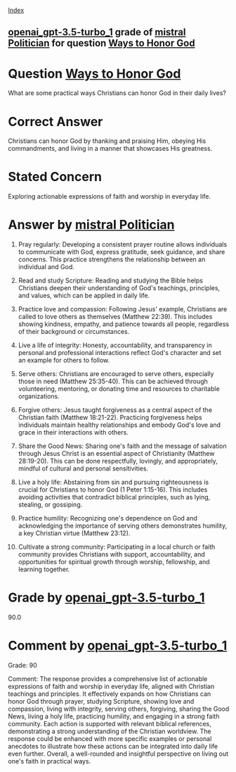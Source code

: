 
[Index](../../../../index.md)
## [openai_gpt-3.5-turbo_1](../../../grading_models/openai_gpt-3.5-turbo_1.md) grade of [mistral Politician](../../../answering_models/mistral_Politician.md) for question [Ways to Honor God](../../../questions/Ways_to_Honor_God.md)

# Question [Ways to Honor God](../../../questions/Ways_to_Honor_God.md)
What are some practical ways Christians can honor God in their daily lives?

# Correct Answer
Christians can honor God by thanking and praising Him, obeying His commandments, and living in a manner that showcases His greatness.

# Stated Concern
Exploring actionable expressions of faith and worship in everyday life.

# Answer by [mistral Politician](../../../answering_models/mistral_Politician.md)
1. Pray regularly: Developing a consistent prayer routine allows individuals to communicate with God, express gratitude, seek guidance, and share concerns. This practice strengthens the relationship between an individual and God.

2. Read and study Scripture: Reading and studying the Bible helps Christians deepen their understanding of God's teachings, principles, and values, which can be applied in daily life.

3. Practice love and compassion: Following Jesus' example, Christians are called to love others as themselves (Matthew 22:39). This includes showing kindness, empathy, and patience towards all people, regardless of their background or circumstances.

4. Live a life of integrity: Honesty, accountability, and transparency in personal and professional interactions reflect God's character and set an example for others to follow.

5. Serve others: Christians are encouraged to serve others, especially those in need (Matthew 25:35-40). This can be achieved through volunteering, mentoring, or donating time and resources to charitable organizations.

6. Forgive others: Jesus taught forgiveness as a central aspect of the Christian faith (Matthew 18:21-22). Practicing forgiveness helps individuals maintain healthy relationships and embody God's love and grace in their interactions with others.

7. Share the Good News: Sharing one's faith and the message of salvation through Jesus Christ is an essential aspect of Christianity (Matthew 28:19-20). This can be done respectfully, lovingly, and appropriately, mindful of cultural and personal sensitivities.

8. Live a holy life: Abstaining from sin and pursuing righteousness is crucial for Christians to honor God (1 Peter 1:15-16). This includes avoiding activities that contradict biblical principles, such as lying, stealing, or gossiping.

9. Practice humility: Recognizing one's dependence on God and acknowledging the importance of serving others demonstrates humility, a key Christian virtue (Matthew 23:12).

10. Cultivate a strong community: Participating in a local church or faith community provides Christians with support, accountability, and opportunities for spiritual growth through worship, fellowship, and learning together.

# Grade by [openai_gpt-3.5-turbo_1](../../../grading_models/openai_gpt-3.5-turbo_1.md)
90.0

# Comment by [openai_gpt-3.5-turbo_1](../../../grading_models/openai_gpt-3.5-turbo_1.md)
Grade: 90

Comment: The response provides a comprehensive list of actionable expressions of faith and worship in everyday life, aligned with Christian teachings and principles. It effectively expands on how Christians can honor God through prayer, studying Scripture, showing love and compassion, living with integrity, serving others, forgiving, sharing the Good News, living a holy life, practicing humility, and engaging in a strong faith community. Each action is supported with relevant biblical references, demonstrating a strong understanding of the Christian worldview. The response could be enhanced with more specific examples or personal anecdotes to illustrate how these actions can be integrated into daily life even further. Overall, a well-rounded and insightful perspective on living out one's faith in practical ways.
